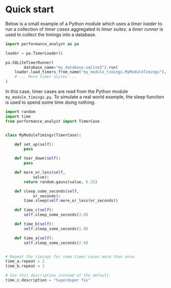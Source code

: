 # Quick start
Below is a small example of a Python module which uses a *timer loader*
to run a collection of *timer cases* aggregated in *timer suites*. a *timer runner* is used to collect the timings into a database.


```python
import performance_analyst as pa

loader = pa.TimerLoader()

pa.SQLiteTimerRunner(
        database_name="my_database.sqlite3").run(
    loader.load_timers_from_name("my_module_timings.MyModuleTimings"),
    # ... More timer suites ...
)
```


In this case, timer cases are read from the Python module
`my_module_timings.py`. To simulate a real world example, the sleep
function is used to spend some time doing nothing.


```python
import random
import time
from performance_analyst import TimerCase


class MyModuleTimings(TimerCase):

    def set_up(self):
        pass

    def tear_down(self):
        pass

    def more_or_less(self,
            value):
        return random.gauss(value, 0.25)

    def sleep_some_seconds(self,
            nr_seconds):
        time.sleep(self.more_or_less(nr_seconds))

    def time_c(self):
        self.sleep_some_seconds(3.0)

    def time_b(self):
        self.sleep_some_seconds(1.0)

    def time_a(self):
        self.sleep_some_seconds(2.0)


# Repeat the timings for some timer cases more than once.
time_a.repeat = 2
time_b.repeat = 3

# Use this description instead of the default.
time_c.description = "Superduper fix"
```
